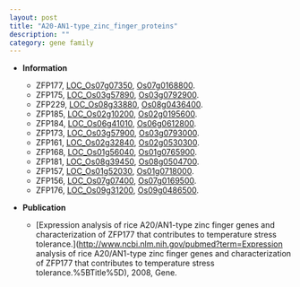 ```yaml
---
layout: post
title: "A20-AN1-type_zinc_finger_proteins"
description: ""
category: gene family
---
```


* **Information**  
    + ZFP177, [LOC_Os07g07350](http://rice.uga.edu/cgi-bin/ORF_infopage.cgi?orf=LOC_Os07g07350), [Os07g0168800](https://rapdb.dna.affrc.go.jp/locus/?name=Os07g0168800).
    + ZFP175, [LOC_Os03g57890](http://rice.uga.edu/cgi-bin/ORF_infopage.cgi?orf=LOC_Os03g57890), [Os03g0792900](https://rapdb.dna.affrc.go.jp/locus/?name=Os03g0792900).
    + ZFP229, [LOC_Os08g33880](http://rice.uga.edu/cgi-bin/ORF_infopage.cgi?orf=LOC_Os08g33880), [Os08g0436400](https://rapdb.dna.affrc.go.jp/locus/?name=Os08g0436400).
    + ZFP185, [LOC_Os02g10200](http://rice.uga.edu/cgi-bin/ORF_infopage.cgi?orf=LOC_Os02g10200), [Os02g0195600](https://rapdb.dna.affrc.go.jp/locus/?name=Os02g0195600).
    + ZFP184, [LOC_Os06g41010](http://rice.uga.edu/cgi-bin/ORF_infopage.cgi?orf=LOC_Os06g41010), [Os06g0612800](https://rapdb.dna.affrc.go.jp/locus/?name=Os06g0612800).
    + ZFP173, [LOC_Os03g57900](http://rice.uga.edu/cgi-bin/ORF_infopage.cgi?orf=LOC_Os03g57900), [Os03g0793000](https://rapdb.dna.affrc.go.jp/locus/?name=Os03g0793000).
    + ZFP161, [LOC_Os02g32840](http://rice.uga.edu/cgi-bin/ORF_infopage.cgi?orf=LOC_Os02g32840), [Os02g0530300](https://rapdb.dna.affrc.go.jp/locus/?name=Os02g0530300).
    + ZFP168, [LOC_Os01g56040](http://rice.uga.edu/cgi-bin/ORF_infopage.cgi?orf=LOC_Os01g56040), [Os01g0765900](https://rapdb.dna.affrc.go.jp/locus/?name=Os01g0765900).
    + ZFP181, [LOC_Os08g39450](http://rice.uga.edu/cgi-bin/ORF_infopage.cgi?orf=LOC_Os08g39450), [Os08g0504700](https://rapdb.dna.affrc.go.jp/locus/?name=Os08g0504700).
    + ZFP157, [LOC_Os01g52030](http://rice.uga.edu/cgi-bin/ORF_infopage.cgi?orf=LOC_Os01g52030), [Os01g0718000](https://rapdb.dna.affrc.go.jp/locus/?name=Os01g0718000).
    + ZFP156, [LOC_Os07g07400](http://rice.uga.edu/cgi-bin/ORF_infopage.cgi?orf=LOC_Os07g07400), [Os07g0169500](https://rapdb.dna.affrc.go.jp/locus/?name=Os07g0169500).
    + ZFP176, [LOC_Os09g31200](http://rice.uga.edu/cgi-bin/ORF_infopage.cgi?orf=LOC_Os09g31200), [Os09g0486500](https://rapdb.dna.affrc.go.jp/locus/?name=Os09g0486500).

* **Publication**  
    + [Expression analysis of rice A20/AN1-type zinc finger genes and characterization of ZFP177 that contributes to temperature stress tolerance.](http://www.ncbi.nlm.nih.gov/pubmed?term=Expression analysis of rice A20/AN1-type zinc finger genes and characterization of ZFP177 that contributes to temperature stress tolerance.%5BTitle%5D), 2008, Gene.


